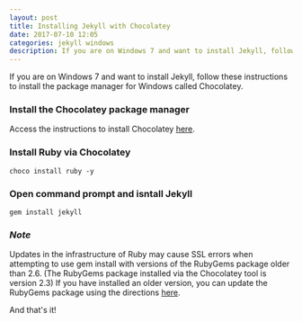 ```yaml
---
layout: post
title: Installing Jekyll with Chocolatey
date: 2017-07-10 12:05
categories: jekyll windows
description: If you are on Windows 7 and want to install Jekyll, follow these instructions to install the package manager for Windows called Chocolatey.
---
```


If you are on Windows 7 and want to install Jekyll, follow these instructions to install the package manager for Windows called Chocolatey.

### Install the Chocolatey package manager
Access the instructions to install Chocolatey [here](https://chocolatey.org/install).

### Install Ruby via Chocolatey
    choco install ruby -y

### Open command prompt and isntall Jekyll
    gem install jekyll

### *Note*
Updates in the infrastructure of Ruby may cause SSL errors when attempting to use gem install with versions of the RubyGems package older than 2.6. (The RubyGems package installed via the Chocolatey tool is version 2.3) If you have installed an older version, you can update the RubyGems package using the directions [here](http://guides.rubygems.org/ssl-certificate-update/#installing-using-update-packages).

And that's it!
